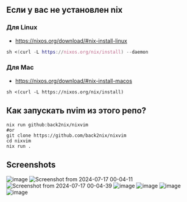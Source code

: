 ## Если у вас не установлен nix

### Для Linux
- https://nixos.org/download/#nix-install-linux
```nix
sh <(curl -L https://nixos.org/nix/install) --daemon
```

### Для Mac
- https://nixos.org/download/#nix-install-macos
```
sh <(curl -L https://nixos.org/nix/install)
```

## Как запускать nvim из этого репо?

```
nix run github:back2nix/nixvim
#or
git clone https://github.com/back2nix/nixvim
cd nixvim
nix run .
```

## Screenshots

![image](https://github.com/user-attachments/assets/13fce37a-82cf-4495-9d19-1ee0a100dcd2)
![Screenshot from 2024-07-17 00-04-11](https://github.com/user-attachments/assets/6f3ed364-b985-412f-be80-3cb5e4037fed)
![Screenshot from 2024-07-17 00-04-39](https://github.com/user-attachments/assets/4badc450-900e-4a54-ad7d-d7976349ca01)
![image](https://github.com/user-attachments/assets/cc065ec0-ce20-4338-a45b-7b0d99ee32dd)
![image](https://github.com/user-attachments/assets/9d9ed1c2-43f3-46be-94a0-c00b7b7d50dd)
![image](https://github.com/user-attachments/assets/223b0c0f-3c60-44de-a10b-d5b28abec714)
![image](https://github.com/user-attachments/assets/b168def4-a0ee-4f99-a34e-501275976d43)

